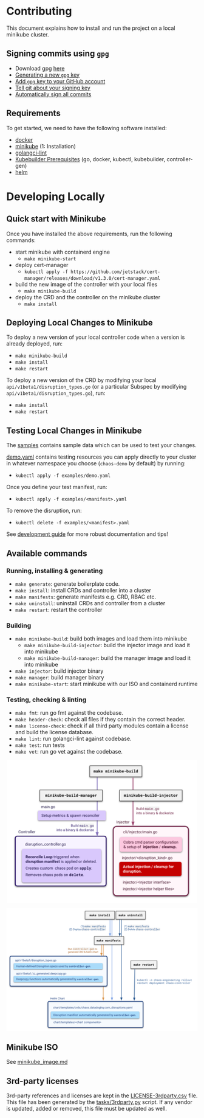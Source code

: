 # Contributing

This document explains how to install and run the project on a local minikube cluster.

## Signing commits using `gpg`

* Download gpg [here](https://gnupg.org/download/)
* [Generating a new `gpg` key](https://docs.github.com/en/github/authenticating-to-github/managing-commit-signature-verification/generating-a-new-gpg-key)
* [Add `gpg` key to your GitHub account](https://docs.github.com/en/github/authenticating-to-github/managing-commit-signature-verification/adding-a-new-gpg-key-to-your-github-account)
* [Tell git about your signing key](https://docs.github.com/en/github/authenticating-to-github/managing-commit-signature-verification/telling-git-about-your-signing-key)
* [Automatically sign all commits](https://docs.github.com/en/github/authenticating-to-github/managing-commit-signature-verification/signing-commits)

## Requirements

To get started, we need to have the following software installed:

* [docker](https://docs.docker.com/get-docker/)
* [minikube](https://kubernetes.io/docs/tasks/tools/install-minikube/) (1: Installation)
* [golangci-lint](https://github.com/golangci/golangci-lint)
* [Kubebuilder Prerequisites](https://book.kubebuilder.io/quick-start.html#prerequisites) (go, docker, kubectl, kubebuilder, controller-gen)
* [helm](https://helm.sh/docs/intro/quickstart/)

# Developing Locally

## Quick start with Minikube

Once you have installed the above requirements, run the following commands:

* start minikube with containerd engine
  * `make minikube-start`
* deploy cert-manager
  * `kubectl apply -f https://github.com/jetstack/cert-manager/releases/download/v1.3.0/cert-manager.yaml`
* build the new image of the controller with your local files
  * `make minikube-build`
* deploy the CRD and the controller on the minikube cluster
  * `make install`

## Deploying Local Changes to Minikube

To deploy a new version of your local controller code when a version is already deployed, run:
* `make minikube-build`
* `make install`
* `make restart`

To deploy a new version of the CRD by modifying your local `api/v1beta1/disruption_types.go` (or a particular Subspec by modifying `api/v1beta1/disruption_types.go`), run:
* `make install`
* `make restart`

## Testing Local Changes in Minikube

The [samples](examples/) contains sample data which can be used to test your changes.

[demo.yaml](examples/demo.yaml) contains testing resources you can apply directly to your cluster in whatever namespace you choose (`chaos-demo` by default) by running:
  * `kubectl apply -f examples/demo.yaml`

Once you define your test manifest, run:
  * `kubectl apply -f examples/<manifest>.yaml`

To remove the disruption, run:
  * `kubectl delete -f examples/<manifest>.yaml`

See [development guide](docs/development.md) for more robust documentation and tips!

## Available commands

### Running, installing & generating

* `make generate`: generate boilerplate code.
* `make install`: install CRDs and controller into a cluster
* `make manifests`: generate manifests e.g. CRD, RBAC etc.
* `make uninstall`: uninstall CRDs and controller from a cluster
* `make restart`: restart the controller

### Building

* `make minikube-build`: build both images and load them into minikube
  * `make minikube-build-injector`: build the injector image and load it into minikube
  * `make minikube-build-manager`: build the manager image and load it into minikube
* `make injector`: build injector binary
* `make manager`: build manager binary
* `make minikube-start`: start minikube with our ISO and containerd runtime

### Testing, checking & linting

* `make fmt`: run go fmt against the codebase.
* `make header-check`: check all files if they contain the correct header.
* `make license-check`: check if all third party modules contain a license and build the license database.
* `make lint`: run golangci-lint against codebase.
* `make test`: run tests
* `make vet`: run go vet against the codebase.

<p align="center"><kbd>
    <img src="docs/img/deployment/make_minikube.png" width=500 align="center" />
</kbd></p>

<p align="center"><kbd>
    <img src="docs/img/deployment/make_install.png" width=700 align="center" />
</kbd></p>

## Minikube ISO

See [minikube_image.md](docs/minikube_image.md)

## 3rd-party licenses

3rd-party references and licenses are kept in the [LICENSE-3rdparty.csv](LICENSE-3rdparty.csv) file. This file has been generated by the [tasks/3rdparty.py](tasks/3rdparty.py) script. If any vendor is updated, added or removed, this file must be updated as well.